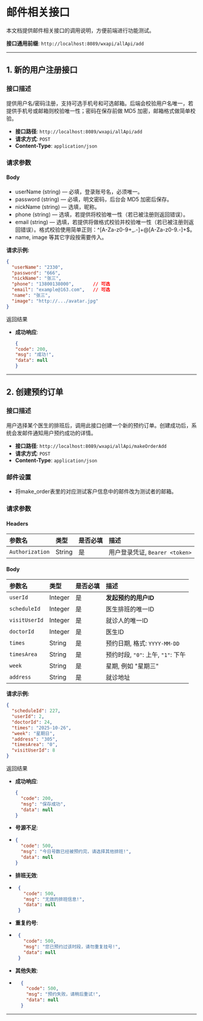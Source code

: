 # 邮件相关接口

本文档提供邮件相关接口的调用说明，方便前端进行功能测试。

**接口通用前缀**: `http://localhost:8089/wxapi/allApi/add`

---

## 1. 新的用户注册接口

### 接口描述
提供用户名/密码注册，支持可选手机号和可选邮箱。后端会校验用户名唯一，若提供手机号或邮箱则校验唯一性；密码在保存前做 MD5 加密，邮箱格式做简单校验。

- **接口路径**: `http://localhost:8089/wxapi/allApi/add`
- **请求方式**: `POST`
- **Content-Type**: `application/json`

### 请求参数

#### Body
- userName (string) — 必填，登录账号名，必须唯一。
- password (string) — 必填，明文密码，后台会 MD5 加密后保存。
- nickName (string) — 选填，昵称。
- phone (string) — 选填，若提供将校验唯一性（若已被注册则返回错误）。
- email (string) — 选填，若提供将做格式校验并校验唯一性（若已被注册则返回错误）。格式校验使用简单正则：^[A-Za-z0-9+_.-]+@[A-Za-z0-9.-]+$。
- name, image 等其它字段按需要传入。

**请求示例:**
```json
{
  "userName": "2330",
  "password": "666",
  "nickName": "张三",
  "phone": "13800138000",       // 可选
  "email": "example@163.com",   // 可选
  "name": "张三",
  "image": "http://.../avatar.jpg"
}
```
返回结果
-   **成功响应**:
    ```json
    {
    "code": 200,
    "msg": "成功!",
    "data": null
    }
    ```

---

## 2. 创建预约订单

### 接口描述
用户选择某个医生的排班后，调用此接口创建一个新的预约订单。创建成功后，系统会发邮件通知用户预约成功的详情。

- **接口路径**: `http://localhost:8089/wxapi/allApi/makeOrderAdd`
- **请求方式**: `POST`
- **Content-Type**: `application/json`

### 邮件设置
- 将make_order表里的对应测试客户信息中的邮件改为测试者的邮箱。

### 请求参数

#### Headers
| 参数名 | 类型 | 是否必填 | 描述 |
| :--- | :--- | :--- | :--- |
| `Authorization` | String | 是 | 用户登录凭证, `Bearer <token>` |

#### Body
| 参数名 | 类型 | 是否必填 | 描述 |
| :--- | :--- | :--- | :--- |
| `userId` | Integer | 是 | **发起预约的用户ID** |
| `scheduleId` | Integer | 是 | 医生排班的唯一ID |
| `visitUserId` | Integer | 是 | 就诊人的唯一ID |
| `doctorId` | Integer | 是 | 医生ID |
| `times` | String | 是 | 预约日期, 格式: `YYYY-MM-DD` |
| `timesArea` | String | 是 | 预约时段, `"0"`: 上午, `"1"`: 下午 |
| `week` | String | 是 | 星期, 例如 "星期三" |
| `address` | String | 是 | 就诊地址 |

**请求示例:**
```json
{
  "scheduleId": 227,
  "userId": 2,
  "doctorId": 24,
  "times": "2025-10-26",
  "week": "星期日",
  "address": "305",
  "timesArea": "0",
  "visitUserId": 8
}
```
返回结果
-   **成功响应**:
    ```json
    {
      "code": 200,
      "msg": "保存成功",
      "data": null
    }
    ```
-   **号源不足**:
-   ```json
    {
      "code": 500,
      "msg": "今日号数已经被预约完，请选择其他排班!",
      "data": null
    }
    ```
-   **排班无效**:
-  ```json
    {
      "code": 500,
      "msg": "无效的排班信息!",
      "data": null
    }
    ```
-   **重复约号**:
-  ```json
    {
      "code": 500,
      "msg": "您已预约过该时段，请勿重复挂号!",
      "data": null
    }
    ```
-   **其他失败**:
- ```json
    {
      "code": 500,
      "msg": "预约失败，请稍后重试!",
      "data": null
    }
    ```

---